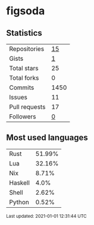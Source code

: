 # figsoda


## Statistics

<table>
    <tr>
        <td>Repositories</td>
        <td><a href="https://github.com/figsoda?tab=repositories">15</a></td>
    </tr>
    <tr>
        <td>Gists</td>
        <td><a href="https://gist.github.com/figsoda">1</a></td>
    </tr>
    <tr>
        <td>Total stars</td>
        <td>25</td>
    </tr>
    <tr>
        <td>Total forks</td>
        <td>0</td>
    </tr>
    <tr>
        <td>Commits</td>
        <td>1450</td>
    </tr>
    <tr>
        <td>Issues</td>
        <td>11</td>
    </tr>
    <tr>
        <td>Pull requests</td>
        <td>17</td>
    </tr>
    <tr>
        <td>Followers</td>
        <td><a href="https://github.com/figsoda?tab=followers">0</a></td>
    </tr>
</table>


## Most used languages

<table>
<tr><td>Rust</td><td>51.99%</td></tr>
<tr><td>Lua</td><td>32.16%</td></tr>
<tr><td>Nix</td><td>8.71%</td></tr>
<tr><td>Haskell</td><td>4.0%</td></tr>
<tr><td>Shell</td><td>2.62%</td></tr>
<tr><td>Python</td><td>0.52%</td></tr>
</table>


<sub>Last updated: 2021-01-01 12:31:44 UTC</sub>
